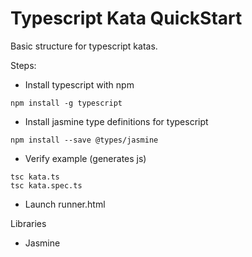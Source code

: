 Typescript Kata QuickStart
=========================

Basic structure for typescript katas.

Steps:
* Install typescript with npm
````
npm install -g typescript
````
* Install jasmine type definitions for typescript 
````
npm install --save @types/jasmine
````
* Verify example (generates js)
````
tsc kata.ts
tsc kata.spec.ts
````
* Launch runner.html

Libraries
* Jasmine
